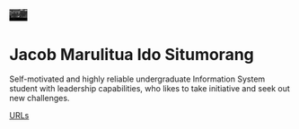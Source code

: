 <img src="profile.JPG" width="32">
<h1> Jacob Marulitua Ido Situmorang </h1>
<p> Self-motivated and highly reliable undergraduate Information System student with leadership capabilities, who likes to take initiative and seek out new challenges.</p>
<a href="https://jacobstmrg.github.io/os201/URLs/"> URLs </a>
